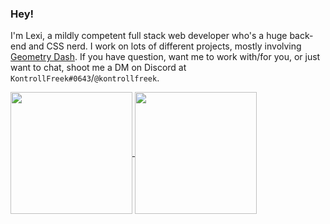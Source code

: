 ### Hey!
I'm Lexi, a mildly competent full stack web developer who's a huge back-end and CSS nerd.
I work on lots of different projects, mostly involving [Geometry Dash](https://geometrydashcontent.com/).
If you have question, want me to work with/for you, or just want to chat, shoot me a DM on Discord at `KontrollFreek#0643`/`@kontrollfreek`.

<a href="https://github.com/anuraghazra/github-readme-stats">
  <img height=195 align="center" src="https://github-readme-stats.vercel.app/api?username=kontrollfreek&show_icons=true&theme=catppuccin_mocha&hide_border=true" />
</a>
<a href="https://github.com/anuraghazra/github-readme-stats">
  <img height=195 align="center" src="https://github-readme-stats.vercel.app/api/top-langs/?username=kontrollfreek&show_icons=true&theme=catppuccin_mocha&hide_border=true&layout=compact" />
</a>
